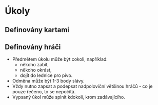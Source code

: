 # Úkoly

## Definovány kartami

## Definovány hráči

- Předmětem úkolu může být cokoli, například:
  - někoho zabít,
  - někoho okrást,
  - dojít do lednice pro pivo.
- Odměna může být 1-3 body slávy.
- Vždy nutno zapsat a podepsat nadpoloviční většinou hráčů - co je pouze řečeno, to se nepočítá.
- Vypsaný úkol může splnit kdokoli, krom zadávajícího.
